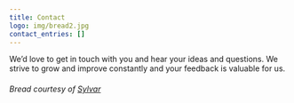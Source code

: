 ```yaml
---
title: Contact
logo: img/bread2.jpg
contact_entries: []
---
```

We’d love to get in touch with you and hear your ideas and
questions. We strive to grow and improve constantly and your feedback
is valuable for us.

###### *Bread courtesy of [Sylvar](https://www.flickr.com/photos/sylvar/1287053304/in/photolist-2XJu7d-bGf8yM-3a5bm8-qKHiu-itWVtn-a158nU-vYj2Ls-5CorSF-rh6pP3-72eBe5-6r3zHE-72i3X5-9TFdNf-dtJBtd-a61Ryz-rWNjU-72i3Uj-sJAig-5dafJZ-4gEyUw-bxoRdF-4KG1bq-8HU4r2-72eBc3-91wC1Q-aWLYWM-4Lgb9v-9z6myp-7wX6Cz-d8SPc5-bBCsgU-7D1Ztr-9c6QTp-id7G4H-aqUZCy-iQXMuQ-23w3xZx-7eLeXb-agiEXK-aD8Cgm-qUQKtE-aeLmah-qfsa7-Q2B9nS-3fDBZJ-ecDU6p-8Zc8Zj-27Hosch-n2WcYF-bFYVT6)*